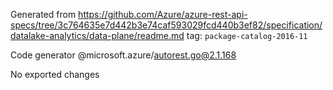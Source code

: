Generated from https://github.com/Azure/azure-rest-api-specs/tree/3c764635e7d442b3e74caf593029fcd440b3ef82/specification/datalake-analytics/data-plane/readme.md tag: `package-catalog-2016-11`

Code generator @microsoft.azure/autorest.go@2.1.168

No exported changes